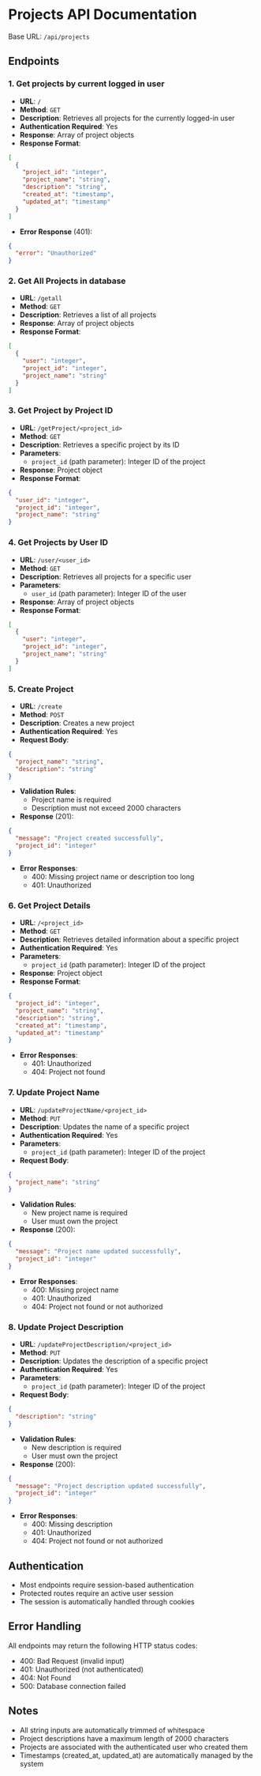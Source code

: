 # Projects API Documentation

Base URL: `/api/projects`

## Endpoints

### 1. Get projects by current logged in user
- **URL**: `/`
- **Method**: `GET`
- **Description**: Retrieves all projects for the currently logged-in user
- **Authentication Required**: Yes
- **Response**: Array of project objects
- **Response Format**:
```json
[
  {
    "project_id": "integer",
    "project_name": "string",
    "description": "string",
    "created_at": "timestamp",
    "updated_at": "timestamp"
  }
]
```
- **Error Response** (401):
```json
{
  "error": "Unauthorized"
}
```

### 2. Get All Projects in database
- **URL**: `/getall`
- **Method**: `GET`
- **Description**: Retrieves a list of all projects
- **Response**: Array of project objects
- **Response Format**:
```json
[
  {
    "user": "integer",
    "project_id": "integer",
    "project_name": "string"
  }
]
```

### 3. Get Project by  Project ID
- **URL**: `/getProject/<project_id>`
- **Method**: `GET`
- **Description**: Retrieves a specific project by its ID
- **Parameters**:
  - `project_id` (path parameter): Integer ID of the project
- **Response**: Project object
- **Response Format**:
```json
{
  "user_id": "integer",
  "project_id": "integer",
  "project_name": "string"
}
```

### 4. Get Projects by User ID
- **URL**: `/user/<user_id>`
- **Method**: `GET`
- **Description**: Retrieves all projects for a specific user
- **Parameters**:
  - `user_id` (path parameter): Integer ID of the user
- **Response**: Array of project objects
- **Response Format**:
```json
[
  {
    "user": "integer",
    "project_id": "integer",
    "project_name": "string"
  }
]
```

### 5. Create Project
- **URL**: `/create`
- **Method**: `POST`
- **Description**: Creates a new project
- **Authentication Required**: Yes
- **Request Body**:
```json
{
  "project_name": "string",
  "description": "string"
}
```
- **Validation Rules**:
  - Project name is required
  - Description must not exceed 2000 characters
- **Response** (201):
```json
{
  "message": "Project created successfully",
  "project_id": "integer"
}
```
- **Error Responses**:
  - 400: Missing project name or description too long
  - 401: Unauthorized

### 6. Get Project Details
- **URL**: `/<project_id>`
- **Method**: `GET`
- **Description**: Retrieves detailed information about a specific project
- **Authentication Required**: Yes
- **Parameters**:
  - `project_id` (path parameter): Integer ID of the project
- **Response**: Project object
- **Response Format**:
```json
{
  "project_id": "integer",
  "project_name": "string",
  "description": "string",
  "created_at": "timestamp",
  "updated_at": "timestamp"
}
```
- **Error Responses**:
  - 401: Unauthorized
  - 404: Project not found

### 7. Update Project Name
- **URL**: `/updateProjectName/<project_id>`
- **Method**: `PUT`
- **Description**: Updates the name of a specific project
- **Authentication Required**: Yes
- **Parameters**:
  - `project_id` (path parameter): Integer ID of the project
- **Request Body**:
```json
{
  "project_name": "string"
}
```
- **Validation Rules**:
  - New project name is required
  - User must own the project
- **Response** (200):
```json
{
  "message": "Project name updated successfully",
  "project_id": "integer"
}
```
- **Error Responses**:
  - 400: Missing project name
  - 401: Unauthorized
  - 404: Project not found or not authorized

### 8. Update Project Description
- **URL**: `/updateProjectDescription/<project_id>`
- **Method**: `PUT`
- **Description**: Updates the description of a specific project
- **Authentication Required**: Yes
- **Parameters**:
  - `project_id` (path parameter): Integer ID of the project
- **Request Body**:
```json
{
  "description": "string"
}
```
- **Validation Rules**:
  - New description is required
  - User must own the project
- **Response** (200):
```json
{
  "message": "Project description updated successfully",
  "project_id": "integer"
}
```
- **Error Responses**:
  - 400: Missing description
  - 401: Unauthorized
  - 404: Project not found or not authorized

## Authentication
- Most endpoints require session-based authentication
- Protected routes require an active user session
- The session is automatically handled through cookies

## Error Handling
All endpoints may return the following HTTP status codes:
- 400: Bad Request (invalid input)
- 401: Unauthorized (not authenticated)
- 404: Not Found
- 500: Database connection failed

## Notes
- All string inputs are automatically trimmed of whitespace
- Project descriptions have a maximum length of 2000 characters
- Projects are associated with the authenticated user who created them
- Timestamps (created_at, updated_at) are automatically managed by the system